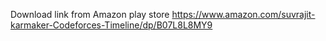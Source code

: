 Download link from Amazon play store
https://www.amazon.com/suvrajit-karmaker-Codeforces-Timeline/dp/B07L8L8MY9
